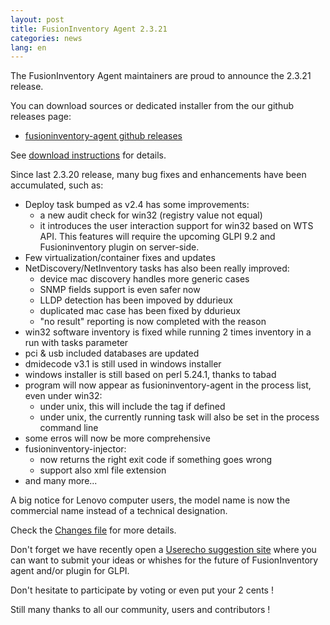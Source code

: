 ```yaml
---
layout: post
title: FusionInventory Agent 2.3.21
categories: news
lang: en
---
```


The FusionInventory Agent maintainers are proud to announce the 2.3.21 release.

You can download sources or dedicated installer from the our github releases page:

* [fusioninventory-agent github releases](https://github.com/fusioninventory/fusioninventory-agent/releases/tag/2.3.21)

See [download instructions](https://documentation.fusioninventory.org/%20FusionInventory_agent/%20%20%20Installation/windows/) for details.

Since last 2.3.20 release, many bug fixes and enhancements have been accumulated, such as:

- Deploy task bumped as v2.4 has some improvements:
  - a new audit check for win32 (registry value not equal)
  - it introduces the user interaction support for win32 based on WTS API.
    This features will require the upcoming GLPI 9.2 and Fusioninventory plugin on server-side.
- Few virtualization/container fixes and updates
- NetDiscovery/NetInventory tasks has also been really improved:
  - device mac discovery handles more generic cases
  - SNMP fields support is even safer now
  - LLDP detection has been impoved by ddurieux
  - duplicated mac case has been fixed by ddurieux
  - "no result" reporting is now completed with the reason
- win32 software inventory is fixed while running 2 times inventory in a run with tasks parameter
- pci & usb included databases are updated
- dmidecode v3.1 is still used in windows installer
- windows installer is still based on perl 5.24.1, thanks to tabad
- program will now appear as fusioninventory-agent in the process list, even under win32:
  - under unix, this will include the tag if defined
  - under unix, the currently running task will also be set in the process command line
- some erros will now be more comprehensive
- fusioninventory-injector:
  - now returns the right exit code if something goes wrong
  - support also xml file extension
- and many more...

A big notice for Lenovo computer users, the model name is now the commercial name instead of a technical designation.

Check the [Changes file](https://github.com/fusioninventory/fusioninventory-agent/blob/2.3.21/Changes) for more details.

Don't forget we have recently open a [Userecho suggestion site](http://fusioninventory.userecho.com/) where you can want to submit your ideas or whishes for the future of FusionInventory agent and/or plugin for GLPI.

Don't hesitate to participate by voting or even put your 2 cents !

Still many thanks to all our community, users and contributors !
